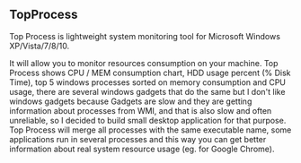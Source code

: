 ## TopProcess

Top Process is lightweight system monitoring tool for Microsoft Windows XP/Vista/7/8/10. 

It will allow you to monitor resources consumption on your machine.
Top Process shows CPU / MEM consumption chart, HDD usage percent (% Disk Time), top 5 windows processes sorted on memory consumption and CPU usage, there are several windows gadgets that do the same but I don't like windows gadgets because Gadgets are slow and they are getting information about processes from WMI, and that is also slow and often unreliable, so I decided to build small desktop application for that purpose.
Top Process will merge all processes with the same executable name, some applications run in several processes and this way you can get better information about real system resource usage (eg. for Google Chrome).
